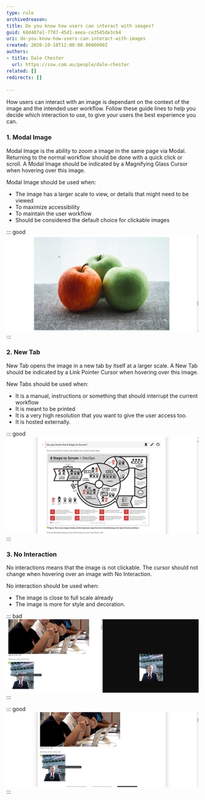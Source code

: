 ```yaml
---
type: rule
archivedreason: 
title: Do you know how users can interact with images?
guid: 68d487e1-7707-45d1-aeea-ce3545de3c64
uri: do-you-know-how-users-can-interact-with-images
created: 2020-10-18T12:00:00.0000000Z
authors:
- title: Dale Chester
  url: https://ssw.com.au/people/dale-chester
related: []
redirects: []

---
```


How users can interact with an image is dependant on the context of the image and the intended user workflow.  Follow these guide lines to help you decide which interaction to use, to give your users the best experience you can.


### 1. Modal Image
Modal Image is the ability to zoom a image in the same page via Modal.  Returning to the normal workflow should be done with a quick click or scroll.  A Modal Image should be indicated by a Magnifying Glass Cursor  when hovering over this image. 

Modal Image should be used when:

  * The image has a larger scale to view, or details that might need to be viewed
  * To maximize accessibility
  * To maintain the user workflow
  * Should be considered the default choice for clickable images

::: good  
![Figure: An image modal zoomed in after clicking it.  Returning out of zoom should be a simple scroll or click.](zoomed-in.png)  
:::

### 2. New Tab
New Tab opens the image in a new tab by itself at a larger scale. A New Tab should be indicated by a Link Pointer Cursor when hovering over this image.

New Tabs should be used when:

  * It is a manual, instructions or something that should interrupt the current workflow
  * It is meant to be printed
  * It is a very high resolution that you want to give the user access too.
  * It is hosted externally.

::: good  
![Figure: Good Example – Instructions or printables are perfect for opening in a new tab.](new_tab.png)  
:::

### 3. No Interaction
No interactions means that the image is not clickable. The cursor should not change when hovering over an image with No Interaction.


No interaction should be used when:  

  * The image is close to full scale already
  * The image is more for style and decoration.
  
::: bad  
![Figure: Bad Example – Zooming in or opening a new tab does not provide any more image detail.](bad_example.png)  
:::

::: good  
![Figure: Good Example – If the maximum image size is small then it is best to remove interaction from it.](no_interaction.png)  
:::


